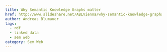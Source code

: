 ```yaml
---
title: Why Semantic Knowledge Graphs matter
href: http://www.slideshare.net/ABLVienna/why-semantic-knowledge-graphs-matter
author: Andreas Blumauer
tags:
  - rdf
  - linked data
  - sem web
category: Sem Web
---
```

